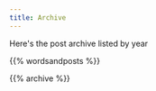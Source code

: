 ```yaml
---
title: Archive
---
```

Here's the post archive listed by year

{{% wordsandposts %}}

{{% archive %}}
